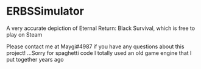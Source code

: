 # ERBSSimulator
A very accurate depiction of Eternal Return: Black Survival, which is free to play on Steam

Please contact me at Maygi#4987 if you have any questions about this project!
...Sorry for spaghetti code I totally used an old game engine that I put together years ago
